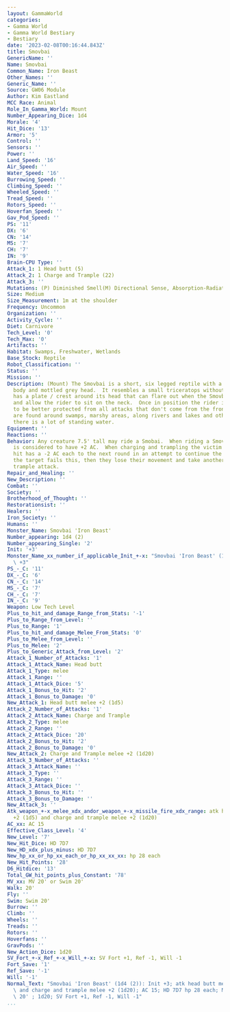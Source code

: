 ```yaml
---
layout: GammaWorld
categories:
- Gamma World
- Gamma World Bestiary
- Bestiary
date: '2023-02-08T00:16:44.843Z'
title: Smovbai
GenericName: ''
Name: Smovbai
Common_Name: Iron Beast
Other_Names: ''
Generic_Name: ''
Source: GW06 Module
Author: Kim Eastland
MCC Race: Animal
Role_In_Gamma_World: Mount
Number_Appearing_Dice: 1d4
Morale: '4'
Hit_Dice: '13'
Armor: '5'
Control: ''
Sensors: ''
Power: ''
Land_Speed: '16'
Air_Speed: ''
Water_Speed: '16'
Burrowing_Speed: ''
Climbing_Speed: ''
Wheeled_Speed: ''
Tread_Speed: ''
Rotors_Speed: ''
Hoverfan_Speed: ''
Gav_Pod_Speed: ''
PS: '11'
DX: '6'
CN: '14'
MS: '7'
CH: '7'
IN: '9'
Brain-CPU Type: ''
Attack_1: 1 Head butt (5)
Attack_2: 1 Charge and Trample (22)
Attack_3: ''
Mutations: (P) Diminished Smell(M) Directional Sense, Absorption-Radiation
Size: Medium
Size_Measurement: 1m at the shoulder
Frequency: Uncommon
Organization: ''
Activity_Cycle: ''
Diet: Carnivore
Tech_Level: '0'
Tech_Max: '0'
Artifacts: ''
Habitat: Swamps, Freshwater, Wetlands
Base_Stock: Reptile
Robot_Classification: ''
Status: ''
Mission: ''
Description: (Mount) The Smovbai is a short, six legged reptile with a brown plated
  body and mottled grey head.  It resembles a small triceratops without horns.  It
  has a plate / crest around its head that can flare out when the Smovbai wishes it,
  and allow the rider to sit on the neck.  Once in position the rider is considered
  to be better protected from all attacks that don't come from the front.  The Smovbai
  are found around swamps, marshy areas, along rivers and lakes and other areas where
  there is a lot of standing water.
Equipment: ''
Reactions: ''
Behavior: Any creature 7.5' tall may ride a Smobai.  When riding a Smovbai a character
  is considered to have +2 AC.  When charging and trampling the victim who is successfully
  hit has a -2 AC each to the next round in an attempt to continue the attack.  If
  the target fails this, then they lose their movement and take another Charge and
  trample attack.
Repair_and_Healing: ''
New_Description: ''
Combat: ''
Society: ''
Brotherhood_of_Thought: ''
Restorationsist: ''
Healers: ''
Iron_Society: ''
Humans: ''
Monster_Name: Smovbai 'Iron Beast'
Number_appearing: 1d4 (2)
Number_appearing_Single: '2'
Init: '+3'
Monster_Name_xx_number_if_applicable_Init_+-x: "Smovbai 'Iron Beast' (1d4 (2)): Init\
  \ +3"
PS_-_C: '11'
DX_-_C: '6'
CN_-_C: '14'
MS_-_C: '7'
CH_-_C: '7'
IN_-_C: '9'
Weapon: Low Tech Level
Plus_to_hit_and_damage_Range_from_Stats: '-1'
Plus_to_Range_from_Level: ''
Plus_to_Range: '1'
Plus_to_hit_and_damage_Melee_From_Stats: '0'
Plus_to_Melee_from_Level: ''
Plus_to_Melee: '2'
Plus_to_Generic_Attack_from_Level: '2'
Attack_1_Number_of_Attacks: '1'
Attack_1_Attack_Name: Head butt
Attack_1_Type: melee
Attack_1_Range: ''
Attack_1_Attack_Dice: '5'
Attack_1_Bonus_to_Hit: '2'
Attack_1_Bonus_to_Damage: '0'
New_Attack_1: Head butt melee +2 (1d5)
Attack_2_Number_of_Attacks: '1'
Attack_2_Attack_Name: Charge and Trample
Attack_2_Type: melee
Attack_2_Range: ''
Attack_2_Attack_Dice: '20'
Attack_2_Bonus_to_Hit: '2'
Attack_2_Bonus_to_Damage: '0'
New_Attack_2: Charge and Trample melee +2 (1d20)
Attack_3_Number_of_Attacks: ''
Attack_3_Attack_Name: ''
Attack_3_Type: ''
Attack_3_Range: ''
Attack_3_Attack_Dice: ''
Attack_3_Bonus_to_Hit: ''
Attack_3_Bonus_to_Damage: ''
New_Attack_3: ''
Atk_weapon_+-x_melee_xdx_andor_weapon_+-x_missile_fire_xdx_range: atk head butt melee
  +2 (1d5) and charge and trample melee +2 (1d20)
AC_xx: AC 15
Effective_Class_Level: '4'
New_Level: '7'
New_Hit_Dice: HD 7D7
New_HD_xdx_plus_minus: HD 7D7
New_hp_xx_or_hp_xx_each_or_hp_xx_xx_xx: hp 28 each
New_Hit_Points: '28'
D6_Hitdice: '13'
Total_GW_hit_points_plus_Constant: '78'
MV_xx: MV 20' or Swim 20'
Walk: 20'
Fly: ''
Swim: Swim 20'
Burrow: ''
Climb: ''
Wheels: ''
Treads: ''
Rotors: ''
Hoverfans: ''
GravPods: ''
New_Action_Dice: 1d20
SV_Fort_+-x_Ref_+-x_Will_+-x: SV Fort +1, Ref -1, Will -1
Fort_Save: '1'
Ref_Save: '-1'
Will: '-1'
Normal_Text: "Smovbai 'Iron Beast' (1d4 (2)): Init +3; atk head butt melee +2 (1d5)\
  \ and charge and trample melee +2 (1d20); AC 15; HD 7D7 hp 28 each; MV 20' or Swim\
  \ 20' ; 1d20; SV Fort +1, Ref -1, Will -1"
...
```

